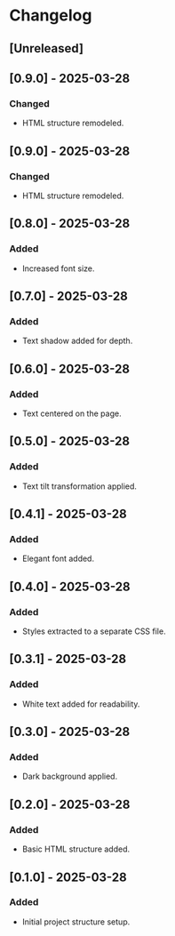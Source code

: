 # Changelog

## [Unreleased]

## [0.9.0] - 2025-03-28
### Changed
- HTML structure remodeled.

## [0.9.0] - 2025-03-28
### Changed
- HTML structure remodeled.

## [0.8.0] - 2025-03-28
### Added
- Increased font size.

## [0.7.0] - 2025-03-28
### Added
- Text shadow added for depth.

## [0.6.0] - 2025-03-28
### Added
- Text centered on the page.

## [0.5.0] - 2025-03-28
### Added
- Text tilt transformation applied.

## [0.4.1] - 2025-03-28
### Added
- Elegant font added.

## [0.4.0] - 2025-03-28
### Added
- Styles extracted to a separate CSS file.

## [0.3.1] - 2025-03-28
### Added
- White text added for readability.

## [0.3.0] - 2025-03-28
### Added
- Dark background applied.

## [0.2.0] - 2025-03-28
### Added
- Basic HTML structure added.

## [0.1.0] - 2025-03-28
### Added
- Initial project structure setup.